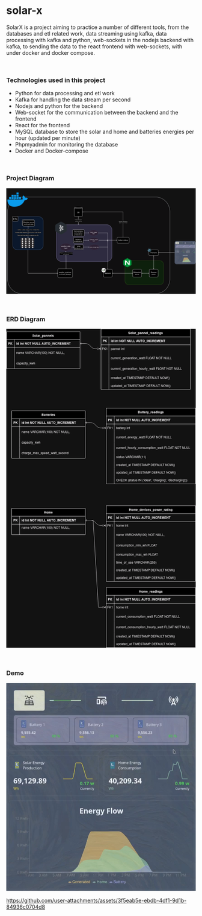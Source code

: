 # solar-x
SolarX is a project aiming to practice a number of different tools, from the databases and etl related work, data streaming using kafka, data processing with kafka and python, web-sockets in the nodejs backend with kafka, to sending the data to the react frontend with web-sockets, with under docker and docker compose.

<br/>

### Technologies used in this project
- Python for data processing and etl work
- Kafka for handling the data stream per second
- Nodejs and python for the backend
- Web-socket for the communication between the backend and the frontend
- React for the frontend
- MySQL database to store the solar and home and batteries energies per hour (updated per minute)
- Phpmyadmin for monitoring the database
- Docker and Docker-compose

<br/>

### Project Diagram
![](images/solarx.drawio2.png)

<br/>

### ERD Diagram
![](images/erd-solarx.drawio.png)

<br/>

### Demo

![](images/frontend2.png)





https://github.com/user-attachments/assets/3f5eab5e-ebdb-4df1-9d1b-84936c0704d8

